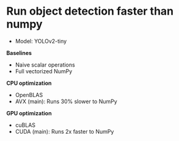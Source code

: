 # Run object detection faster than numpy
- Model: YOLOv2-tiny

**Baselines**
- Naive scalar operations
- Full vectorized NumPy

**CPU optimization**
- OpenBLAS
- AVX (main): Runs 30% slower to NumPy

**GPU optimization**
- cuBLAS
- CUDA (main): Runs 2x faster to NumPy
